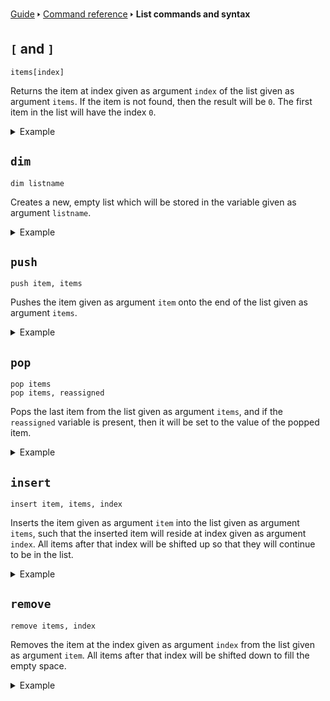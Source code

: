 [Guide](/index.md) 🢒 [Command reference](/reference/index.md) 🢒 **List commands and syntax**

## `[` and `]`
```
items[index]
```

Returns the item at index given as argument `index` of the list given as argument `items`. If the item is not found, then the result will be `0`. The first item in the list will have the index `0`.

<details>
<summary>Example</summary>
<pre>
<code>10 dim items</code>
<code>20 for i=0 to 3</code>
<code>30 push i*2, items</code>
<code>40 next</code>
<code>50 print items[2]</code>
</pre>
</details>

## `dim`
```
dim listname
```

Creates a new, empty list which will be stored in the variable given as argument `listname`.

<details>
<summary>Example</summary>
<pre>
<code>10 dim items</code>
<code>20 print len(items) # Empty, so will be 0</code>
</pre>
</details>

## `push`
```
push item, items
```

Pushes the item given as argument `item` onto the end of the list given as argument `items`.

<details>
<summary>Example</summary>
<pre>
<code>10 dim alphabet</code>
<code>20 push "a", alphabet</code>
<code>30 push "b", alphabet</code>
<code>40 push "c", alphabet</code>
<code>50 print alphabet[1]</code>
</pre>
</details>

## `pop`
```
pop items
pop items, reassigned
```

Pops the last item from the list given as argument `items`, and if the `reassigned` variable is present, then it will be set to the value of the popped item.

<details>
<summary>Example</summary>
<pre>
<code>10 dim shopping</code>
<code>20 push "apple", shopping</code>
<code>30 push "banana", shopping</code>
<code>40 push "chocolate", shopping</code>
<code>50 pop shopping, bought</code>
<code>60 print "Bought "; bought</code>
</pre>
</details>

## `insert`
```
insert item, items, index
```

Inserts the item given as argument `item` into the list given as argument `items`, such that the inserted item will reside at index given as argument `index`. All items after that index will be shifted up so that they will continue to be in the list.

<details>
<summary>Example</summary>
<pre>
<code>10 dim shopping</code>
<code>20 push "apple", shopping</code>
<code>30 push "banana", shopping</code>
<code>40 push "chocolate", shopping</code>
<code>50 insert "pear", shopping, 1</code>
<code>60 print shopping</code>
</pre>
</details>

## `remove`
```
remove items, index
```

Removes the item at the index given as argument `index` from the list given as argument `item`. All items after that index will be shifted down to fill the empty space.

<details>
<summary>Example</summary>
<pre>
<code>10 dim shopping</code>
<code>20 push "apple", shopping</code>
<code>30 push "banana", shopping</code>
<code>40 push "chocolate", shopping</code>
<code>50 remove shopping, 1</code>
<code>60 print shopping</code>
</pre>
</details>
